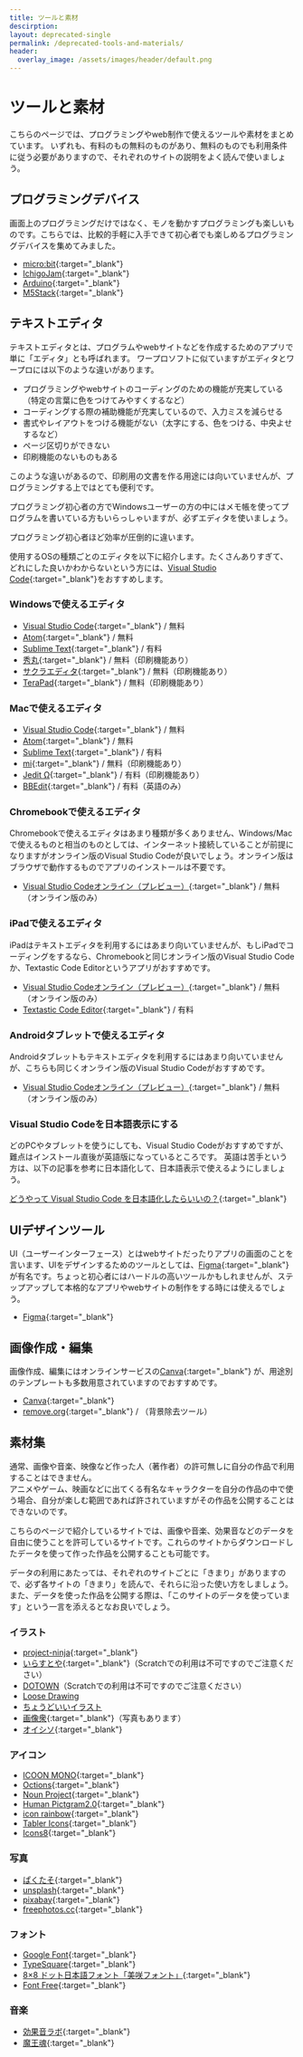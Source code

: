 ```yaml
---
title: ツールと素材
descirption: 
layout: deprecated-single
permalink: /deprecated-tools-and-materials/
header:
  overlay_image: /assets/images/header/default.png
---
```

# ツールと素材
こちらのページでは、プログラミングやweb制作で使えるツールや素材をまとめています。
いずれも、有料のもの無料のものがあり、無料のものでも利用条件に従う必要がありますので、それぞれのサイトの説明をよく読んで使いましょう。

## プログラミングデバイス
画面上のプログラミングだけではなく、モノを動かすプログラミングも楽しいものです。こちらでは、比較的手軽に入手できて初心者でも楽しめるプログラミングデバイスを集めてみました。

- [micro:bit](https://microbit.org){:target="_blank"}
- [IchigoJam](http://ichigojam.net/){:target="_blank"}
- [Arduino](http://www.arduino.cc/){:target="_blank"}
- [M5Stack](https://m5stack.com/){:target="_blank"}

## テキストエディタ
テキストエディタとは、プログラムやwebサイトなどを作成するためのアプリで単に「エディタ」とも呼ばれます。
ワープロソフトに似ていますがエディタとワープロには以下のような違いがあります。

- プログラミングやwebサイトのコーディングのための機能が充実している（特定の言葉に色をつけてみやすくするなど）
- コーディングする際の補助機能が充実しているので、入力ミスを減らせる
- 書式やレイアウトをつける機能がない（太字にする、色をつける、中央よせするなど）
- ページ区切りができない
- 印刷機能のないものもある

このような違いがあるので、印刷用の文書を作る用途には向いていませんが、プログラミングする上ではとても便利です。

プログラミング初心者の方でWindowsユーザーの方の中にはメモ帳を使ってプログラムを書いている方もいらっしゃいますが、必ずエディタを使いましょう。

プログラミング初心者ほど効率が圧倒的に違います。

使用するOSの種類ごとのエディタを以下に紹介します。たくさんありすぎて、どれにした良いかわからないという方には、[Visual Studio Code](https://azure.microsoft.com/ja-jp/products/visual-studio-code/){:target="_blank"}をおすすめします。

### Windowsで使えるエディタ
- [Visual Studio Code](https://azure.microsoft.com/ja-jp/products/visual-studio-code/){:target="_blank"} / 無料
- [Atom](https://atom.io/){:target="_blank"} / 無料
- [Sublime Text](https://www.sublimetext.com/){:target="_blank"} / 有料
- [秀丸](https://hide.maruo.co.jp/software/hidemaru.html){:target="_blank"} / 無料（印刷機能あり）
- [サクラエディタ](https://sakura-editor.github.io/){:target="_blank"} / 無料（印刷機能あり）
- [TeraPad](https://tera-net.com/library/tpad.html){:target="_blank"} / 無料（印刷機能あり）

### Macで使えるエディタ
- [Visual Studio Code](https://azure.microsoft.com/ja-jp/products/visual-studio-code/){:target="_blank"} / 無料
- [Atom](https://atom.io/){:target="_blank"} / 無料
- [Sublime Text](https://www.sublimetext.com/){:target="_blank"} / 有料
- [mi](https://www.mimikaki.net/){:target="_blank"} / 無料（印刷機能あり）
- [Jedit Ω](http://www.artman21.com/jp/jeditOmega/){:target="_blank"} / 有料（印刷機能あり）
- [BBEdit](https://www.barebones.com/products/bbedit/){:target="_blank"} / 有料（英語のみ）

### Chromebookで使えるエディタ
Chromebookで使えるエディタはあまり種類が多くありません、Windows/Macで使えるものと相当のものとしては、インターネット接続していることが前提になりますがオンライン版のVisual Studio Codeが良いでしょう。オンライン版はブラウザで動作するものでアプリのインストールは不要です。

- [Visual Studio Codeオンライン（プレビュー）](https://vscode.dev/){:target="_blank"} / 無料（オンライン版のみ）

### iPadで使えるエディタ
iPadはテキストエディタを利用するにはあまり向いていませんが、もしiPadでコーディングをするなら、Chromebookと同じオンライン版のVisual Studio Codeか、Textastic Code Editorというアプリがおすすめです。

- [Visual Studio Codeオンライン（プレビュー）](https://vscode.dev/){:target="_blank"} / 無料（オンライン版のみ）
- [Textastic Code Editor](https://apps.apple.com/jp/app/textastic-code-editor-8/id1049254261){:target="_blank"} / 有料

### Androidタブレットで使えるエディタ
Androidタブレットもテキストエディタを利用するにはあまり向いていませんが、こちらも同じくオンライン版のVisual Studio Codeがおすすめです。

- [Visual Studio Codeオンライン（プレビュー）](https://vscode.dev/){:target="_blank"} / 無料（オンライン版のみ）

### Visual Studio Codeを日本語表示にする
どのPCやタブレットを使うにしても、Visual Studio Codeがおすすめですが、難点はインストール直後が英語版になっているところです。
英語は苦手という方は、以下の記事を参考に日本語化して、日本語表示で使えるようにしましょう。

[どうやって Visual Studio Code を日本語化したらいいの？](https://futureys.tokyo/how-should-i-translate-vscode-in-japanese/){:target="_blank"} 

## UIデザインツール
UI（ユーザーインターフェース）とはwebサイトだったりアプリの画面のことを言います、UIをデザインするためのツールとしては、[Figma](https://www.figma.com/){:target="_blank"}が有名です。ちょっと初心者にはハードルの高いツールかもしれませんが、ステップアップして本格的なアプリやwebサイトの制作をする時には使えるでしょう。

- [Figma](https://www.figma.com/){:target="_blank"}

## 画像作成・編集
画像作成、編集にはオンラインサービスの[Canva](https://www.canva.com/){:target="_blank"} が、用途別のテンプレートも多数用意されていますのでおすすめです。

- [Canva](https://www.canva.com/){:target="_blank"} 
- [remove.org](https://www.remove.bg){:target="_blank"} / （背景除去ツール）

## 素材集
通常、画像や音楽、映像など作った人（著作者）の許可無しに自分の作品で利用することはできません。  
アニメやゲーム、映画などに出てくる有名なキャラクターを自分の作品の中で使う場合、自分が楽しむ範囲であれば許されていますがその作品を公開することはできないのです。

こちらのページで紹介しているサイトでは、画像や音楽、効果音などのデータを自由に使うことを許可しているサイトです。これらのサイトからダウンロードしたデータを使って作った作品を公開することも可能です。

データの利用にあたっては、それぞれのサイトごとに「きまり」がありますので、必ず各サイトの「きまり」を読んで、それらに沿った使い方をしましょう。また、データを使った作品を公開する際は、「このサイトのデータを使っています」という一言を添えるとなお良いでしょう。

### イラスト
- [project-ninja](https://github.com/spicagraph/project-ninja){:target="_blank"}
- [いらすとや](https://www.irasutoya.com/){:target="_blank"}（Scratchでの利用は不可ですのでご注意ください）
- [DOTOWN](https://dotown.maeda-design-room.net/)（Scratchでの利用は不可ですのでご注意ください）
- [Loose Drawing](https://loosedrawing.com)
- [ちょうどいいイラスト](https://tyoudoii-illust.com/)
- [画像衆](https://www.t-web.co.jp/gazousyu/html/){:target="_blank"}（写真もあります）
- [オイシソ](https://oishiso.jp/){:target="_blank"}

### アイコン
- [ICOON MONO](https://icooon-mono.com/){:target="_blank"}
- [Octions](https://primer.style/octicons/){:target="_blank"}
- [Noun Project](https://thenounproject.com){:target="_blank"}
- [Human Pictgram2.0](https://pictogram2.com/){:target="_blank"}
- [icon rainbow](https://icon-rainbow.com){:target="_blank"}
- [Tabler Icons](https://tablericons.com){:target="_blank"}
- [Icons8](https://icons8.jp){:target="_blank"}

### 写真
- [ぱくたそ](https://www.pakutaso.com/){:target="_blank"}
- [unsplash](https://unsplash.com){:target="_blank"}
- [pixabay](https://pixabay.com){:target="_blank"}
- [freephotos.cc](https://freephotos.cc/){:target="_blank"}

### フォント
- [Google Font](https://fonts.google.com){:target="_blank"}
- [TypeSquare](https://typesquare.com){:target="_blank"}
- [8×8 ドット日本語フォント「美咲フォント」](https://littlelimit.net/misaki.htm){:target="_blank"}
- [Font Free](https://fontfree.me/){:target="_blank"}

### 音楽
- [効果音ラボ](http://soundeffect-lab.info/){:target="_blank"}
- [魔王魂](http://maoudamashii.jokersounds.com/){:target="_blank"}

